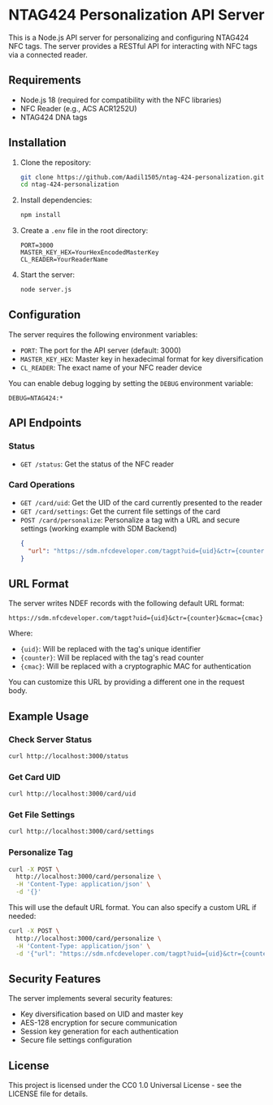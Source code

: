 # NTAG424 Personalization API Server

This is a Node.js API server for personalizing and configuring NTAG424 NFC tags. The server provides a RESTful API for interacting with NFC tags via a connected reader.

## Requirements

- Node.js 18 (required for compatibility with the NFC libraries)
- NFC Reader (e.g., ACS ACR1252U)
- NTAG424 DNA tags

## Installation

1. Clone the repository:
   ```bash
   git clone https://github.com/Aadil1505/ntag-424-personalization.git
   cd ntag-424-personalization
   ```

2. Install dependencies:
   ```bash
   npm install
   ```

3. Create a `.env` file in the root directory:
   ```
   PORT=3000
   MASTER_KEY_HEX=YourHexEncodedMasterKey
   CL_READER=YourReaderName
   ```

4. Start the server:
   ```bash
   node server.js
   ```

## Configuration

The server requires the following environment variables:

- `PORT`: The port for the API server (default: 3000)
- `MASTER_KEY_HEX`: Master key in hexadecimal format for key diversification
- `CL_READER`: The exact name of your NFC reader device

You can enable debug logging by setting the `DEBUG` environment variable:
```
DEBUG=NTAG424:*
```

## API Endpoints

### Status

- `GET /status`: Get the status of the NFC reader

### Card Operations

- `GET /card/uid`: Get the UID of the card currently presented to the reader
- `GET /card/settings`: Get the current file settings of the card
- `POST /card/personalize`: Personalize a tag with a URL and secure settings (working example with SDM Backend)
  ```json
  {
    "url": "https://sdm.nfcdeveloper.com/tagpt?uid={uid}&ctr={counter}&cmac={cmac}"
  }
  ```

## URL Format

The server writes NDEF records with the following default URL format:

```
https://sdm.nfcdeveloper.com/tagpt?uid={uid}&ctr={counter}&cmac={cmac}
```

Where:
- `{uid}`: Will be replaced with the tag's unique identifier
- `{counter}`: Will be replaced with the tag's read counter
- `{cmac}`: Will be replaced with a cryptographic MAC for authentication

You can customize this URL by providing a different one in the request body.

## Example Usage

### Check Server Status

```bash
curl http://localhost:3000/status
```

### Get Card UID

```bash
curl http://localhost:3000/card/uid
```

### Get File Settings

```bash
curl http://localhost:3000/card/settings
```

### Personalize Tag

```bash
curl -X POST \
  http://localhost:3000/card/personalize \
  -H 'Content-Type: application/json' \
  -d '{}'
```

This will use the default URL format. You can also specify a custom URL if needed:

```bash
curl -X POST \
  http://localhost:3000/card/personalize \
  -H 'Content-Type: application/json' \
  -d '{"url": "https://sdm.nfcdeveloper.com/tagpt?uid={uid}&ctr={counter}&cmac={cmac}"}'
```

## Security Features

The server implements several security features:

- Key diversification based on UID and master key
- AES-128 encryption for secure communication
- Session key generation for each authentication
- Secure file settings configuration

## License

This project is licensed under the CC0 1.0 Universal License - see the LICENSE file for details.